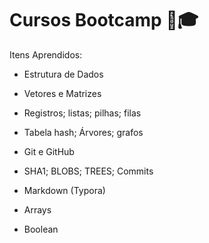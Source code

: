 # Cursos Bootcamp :book::mortar_board:

Itens Aprendidos:

- Estrutura de Dados

- Vetores e Matrizes

- Registros; listas; pilhas; filas

- Tabela hash; Árvores; grafos

- Git e GitHub

- SHA1; BLOBS; TREES; Commits

- Markdown (Typora)

- Arrays

- Boolean

  